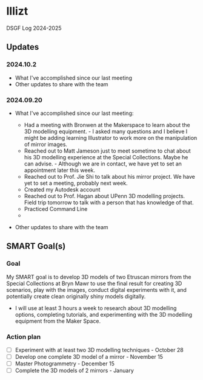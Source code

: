 # Illizt

DSGF Log 2024-2025

## Updates

### 2024.10.2
- What I've accomplished since our last meeting
- Other updates to share with the team

### 2024.09.20

-  What I've accomplished since our last meeting:
  
    - Had a meeting with Bronwen at the Makerspace to learn about the 3D modelling equipment.
          - I asked many questions and I believe I might be adding learning Illustrator to work more on the manipulation of mirror images.
    - Reached out to Matt Jameson just to meet sometime to chat about his 3D modelling experience at the Special Collections. Maybe he can advise.
          - Although we are in contact, we have yet to set an appointment later this week.
    - Reached out to Prof. Jie Shi to talk about his mirror project. We have yet to set a meeting, probably next week.
    - Created my Autodesk account
    - Reached out to Prof. Hagan about UPenn 3D modelling projects. Field trip tomorrow to talk with a person that has knowledge of that.
    - Practiced Command Line
    - 
- Other updates to share with the team

## SMART Goal(s)

### Goal

My SMART goal is to develop 3D models of two Etruscan mirrors from the Special Collections at Bryn Mawr to use the final result for creating 3D scenarios, play with the images, conduct digital experiments with it, and potentially create clean originally shiny models digitally. 
- I will use at least 3 hours a week to research about 3D modelling options, completing tutorials, and experimenting with the 3D modelling equipment from the Maker Space.

### Action plan

- [ ] Experiment with at least two 3D modelling techniques - October 28 
- [ ] Develop one complete 3D model of a mirror - November 15
- [ ] Master Photogrammetry - December 15
- [ ] Complete the 3D models of 2 mirrors - January
